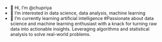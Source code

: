 - 👋 Hi, I’m @chupriya
- 👀 I’m interested in data science, data analysis, machine learning 
- 🌱 I’m currently learning artificial intelligence
#Passionate about data science and machine learning enthusiast with a knack for turning raw data into actionable insights. Leveraging algorithms and statistical analysis to solve real-world problems.

<!---
chupriya/chupriya is a ✨ special ✨ repository because its `README.md` (this file) appears on your GitHub profile.
You can click the Preview link to take a look at your changes.
--->
